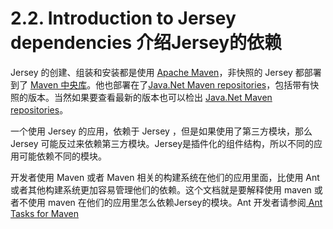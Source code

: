 2.2. Introduction to Jersey dependencies 介绍Jersey的依赖
========================

Jersey 的创建、组装和安装都是使用 [Apache Maven](http://maven.apache.org/)，非快照的 Jersey 都部署到了 [Maven 中央库](http://search.maven.org/)。他也部署在了[Java.Net Maven repositories](http://maven.java.net/)，包括带有快照的版本。当然如果要查看最新的版本也可以检出 [Java.Net Maven repositories](https://maven.java.net/content/repositories/snapshots/org/glassfish/jersey)。

一个使用 Jersey 的应用，依赖于 Jersey ，但是如果使用了第三方模块，那么 Jersey 可能反过来依赖第三方模块。Jersey是插件化的组件结构，所以不同的应用可能依赖不同的模块。 

开发者使用 Maven 或者 Maven 相关的构建系统在他们的应用里面，比使用 Ant 或者其他构建系统更加容易管理他们的依赖。这个文档就是要解释使用 maven 或者不使用 maven 在他们的应用里怎么依赖Jersey的模块。Ant 开发者请参阅[ Ant Tasks for Maven ](http://maven.apache.org/ant-tasks/index.html)
